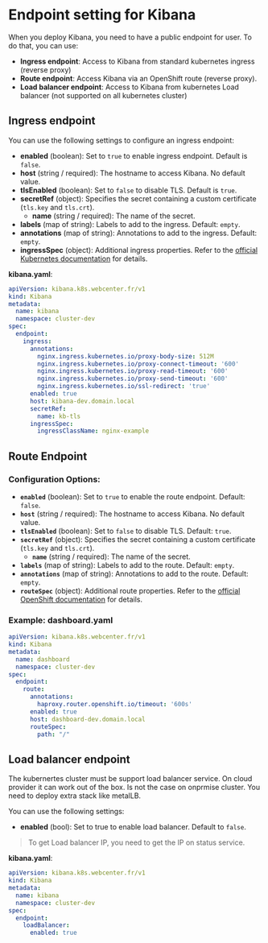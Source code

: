 # Endpoint setting for Kibana

When you deploy Kibana, you need to have a public endpoint for user. To do that, you can use:
  - **Ingress endpoint**: Access to Kibana from standard kubernetes ingress (reverse proxy)
  - **Route endpoint**: Access Kibana via an OpenShift route (reverse proxy).
  - **Load balancer endpoint**: Access to Kibana from kubernetes Load balancer (not supported on all kubernetes cluster)

## Ingress endpoint

You can use the following settings to configure an ingress endpoint:
- **enabled** (boolean): Set to `true` to enable ingress endpoint. Default is `false`.
- **host** (string / required): The hostname to access Kibana. No default value.
- **tlsEnabled** (boolean): Set to `false` to disable TLS. Default is `true`.
- **secretRef** (object): Specifies the secret containing a custom certificate (`tls.key` and `tls.crt`).
  - **name** (string / required): The name of the secret.
- **labels** (map of string): Labels to add to the ingress. Default: `empty`.
- **annotations** (map of string): Annotations to add to the ingress. Default: `empty`.
- **ingressSpec** (object): Additional ingress properties. Refer to the [official Kubernetes documentation](https://kubernetes.io/docs/reference/generated/kubernetes-api/v1.22/#ingressspec-v1-networking-k8s-io) for details.


**kibana.yaml**:
```yaml
apiVersion: kibana.k8s.webcenter.fr/v1
kind: Kibana
metadata:
  name: kibana
  namespace: cluster-dev
spec:
  endpoint:
    ingress:
      annotations:
        nginx.ingress.kubernetes.io/proxy-body-size: 512M
        nginx.ingress.kubernetes.io/proxy-connect-timeout: '600'
        nginx.ingress.kubernetes.io/proxy-read-timeout: '600'
        nginx.ingress.kubernetes.io/proxy-send-timeout: '600'
        nginx.ingress.kubernetes.io/ssl-redirect: 'true'
      enabled: true
      host: kibana-dev.domain.local
      secretRef:
        name: kb-tls
      ingressSpec:
        ingressClassName: nginx-example
```

## Route Endpoint

### Configuration Options:
- **`enabled`** (boolean): Set to `true` to enable the route endpoint. Default: `false`.
- **`host`** (string / required): The hostname to access Kibana. No default value.
- **`tlsEnabled`** (boolean): Set to `false` to disable TLS. Default: `true`.
- **`secretRef`** (object): Specifies the secret containing a custom certificate (`tls.key` and `tls.crt`).
  - **`name`** (string / required): The name of the secret.
- **`labels`** (map of string): Labels to add to the route. Default: `empty`.
- **`annotations`** (map of string): Annotations to add to the route. Default: `empty`.
- **`routeSpec`** (object): Additional route properties. Refer to the [official OpenShift documentation](https://docs.openshift.com/container-platform/4.11/networking/routes/route-configuration.html) for details.

### Example: **dashboard.yaml**
```yaml
apiVersion: kibana.k8s.webcenter.fr/v1
kind: Kibana
metadata:
  name: dashboard
  namespace: cluster-dev
spec:
  endpoint:
    route:
      annotations:
        haproxy.router.openshift.io/timeout: '600s'
      enabled: true
      host: dashboard-dev.domain.local
      routeSpec:
        path: "/"
```

## Load balancer endpoint

The kubernertes cluster must be support load balancer service. On cloud provider it can work out of the box. Is not the case on onprmise cluster. You need to deploy extra stack like metalLB.

You can use the following settings:
- **enabled** (bool): Set to true to enable load balancer. Default to `false`.

> To get Load balancer IP, you need to get the IP on status service.

**kibana.yaml**:
```yaml
apiVersion: kibana.k8s.webcenter.fr/v1
kind: Kibana
metadata:
  name: kibana
  namespace: cluster-dev
spec:
  endpoint:
    loadBalancer:
      enabled: true
```